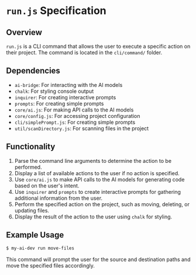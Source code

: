 # `run.js` Specification

## Overview

`run.js` is a CLI command that allows the user to execute a specific action on their project. The command is located in the `cli/command/` folder.

## Dependencies

- `ai-bridge`: For interacting with the AI models
- `chalk`: For styling console output
- `inquirer`: For creating interactive prompts
- `prompts`: For creating simple prompts
- `core/ai.js`: For making API calls to the AI models
- `core/config.js`: For accessing project configuration
- `cli/simplePrompt.js`: For creating simple prompts
- `util/scanDirectory.js`: For scanning files in the project

## Functionality

1. Parse the command line arguments to determine the action to be performed.
2. Display a list of available actions to the user if no action is specified.
3. Use `core/ai.js` to make API calls to the AI models for generating code based on the user's intent.
4. Use `inquirer` and `prompts` to create interactive prompts for gathering additional information from the user.
5. Perform the specified action on the project, such as moving, deleting, or updating files.
6. Display the result of the action to the user using `chalk` for styling.

## Example Usage

```sh
$ my-ai-dev run move-files
```

This command will prompt the user for the source and destination paths and move the specified files accordingly.